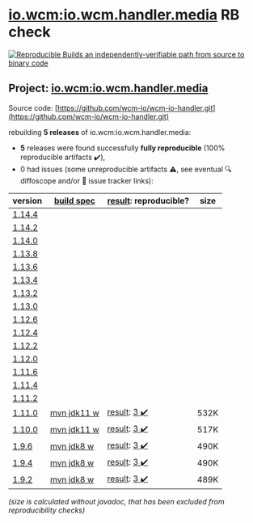 [io.wcm:io.wcm.handler.media](https://search.maven.org/artifact/io.wcm/io.wcm.handler.media/) RB check
=======

[![Reproducible Builds](https://reproducible-builds.org/images/logos/rb.svg) an independently-verifiable path from source to binary code](https://reproducible-builds.org/)

## Project: [io.wcm:io.wcm.handler.media](https://search.maven.org/artifact/io.wcm/io.wcm.handler.media/)

Source code: [https://github.com/wcm-io/wcm-io-handler.git](https://github.com/wcm-io/wcm-io-handler.git)

rebuilding **5 releases** of io.wcm:io.wcm.handler.media:
- **5** releases were found successfully **fully reproducible** (100% reproducible artifacts :heavy_check_mark:),
- 0 had issues (some unreproducible artifacts :warning:, see eventual :mag: diffoscope and/or :memo: issue tracker links):

| version | [build spec](/BUILDSPEC.md) | [result](https://reproducible-builds.org/docs/jvm/): reproducible? | size |
| -- | --------- | ------ | -- |
| [1.14.4](https://search.maven.org/artifact/io.wcm/io.wcm.handler.media/1.14.4/pom) | | | |
| [1.14.2](https://search.maven.org/artifact/io.wcm/io.wcm.handler.media/1.14.2/pom) | | | |
| [1.14.0](https://search.maven.org/artifact/io.wcm/io.wcm.handler.media/1.14.0/pom) | | | |
| [1.13.8](https://search.maven.org/artifact/io.wcm/io.wcm.handler.media/1.13.8/pom) | | | |
| [1.13.6](https://search.maven.org/artifact/io.wcm/io.wcm.handler.media/1.13.6/pom) | | | |
| [1.13.4](https://search.maven.org/artifact/io.wcm/io.wcm.handler.media/1.13.4/pom) | | | |
| [1.13.2](https://search.maven.org/artifact/io.wcm/io.wcm.handler.media/1.13.2/pom) | | | |
| [1.13.0](https://search.maven.org/artifact/io.wcm/io.wcm.handler.media/1.13.0/pom) | | | |
| [1.12.6](https://search.maven.org/artifact/io.wcm/io.wcm.handler.media/1.12.6/pom) | | | |
| [1.12.4](https://search.maven.org/artifact/io.wcm/io.wcm.handler.media/1.12.4/pom) | | | |
| [1.12.2](https://search.maven.org/artifact/io.wcm/io.wcm.handler.media/1.12.2/pom) | | | |
| [1.12.0](https://search.maven.org/artifact/io.wcm/io.wcm.handler.media/1.12.0/pom) | | | |
| [1.11.6](https://search.maven.org/artifact/io.wcm/io.wcm.handler.media/1.11.6/pom) | | | |
| [1.11.4](https://search.maven.org/artifact/io.wcm/io.wcm.handler.media/1.11.4/pom) | | | |
| [1.11.2](https://search.maven.org/artifact/io.wcm/io.wcm.handler.media/1.11.2/pom) | | | |
| [1.11.0](https://search.maven.org/artifact/io.wcm/io.wcm.handler.media/1.11.0/pom) | [mvn jdk11 w](wcm-media-1.11.0.buildspec) | [result](io.wcm.handler.media-1.11.0.buildinfo): [3 :heavy_check_mark: ](io.wcm.handler.media-1.11.0.buildcompare) | 532K |
| [1.10.0](https://search.maven.org/artifact/io.wcm/io.wcm.handler.media/1.10.0/pom) | [mvn jdk11 w](wcm-media-1.10.0.buildspec) | [result](io.wcm.handler.media-1.10.0.buildinfo): [3 :heavy_check_mark: ](io.wcm.handler.media-1.10.0.buildcompare) | 517K |
| [1.9.6](https://search.maven.org/artifact/io.wcm/io.wcm.handler.media/1.9.6/pom) | [mvn jdk8 w](wcm-media-1.9.6.buildspec) | [result](io.wcm.handler.media-1.9.6.buildinfo): [3 :heavy_check_mark: ](io.wcm.handler.media-1.9.6.buildcompare) | 490K |
| [1.9.4](https://search.maven.org/artifact/io.wcm/io.wcm.handler.media/1.9.4/pom) | [mvn jdk8 w](wcm-media-1.9.4.buildspec) | [result](io.wcm.handler.media-1.9.4.buildinfo): [3 :heavy_check_mark: ](io.wcm.handler.media-1.9.4.buildcompare) | 490K |
| [1.9.2](https://search.maven.org/artifact/io.wcm/io.wcm.handler.media/1.9.2/pom) | [mvn jdk8 w](wcm-media-1.9.2.buildspec) | [result](io.wcm.handler.media-1.9.2.buildinfo): [3 :heavy_check_mark: ](io.wcm.handler.media-1.9.2.buildcompare) | 489K |

<i>(size is calculated without javadoc, that has been excluded from reproducibility checks)</i>
